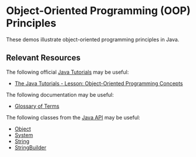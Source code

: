 Object-Oriented Programming (OOP) Principles
=================================================

These demos illustrate object-oriented programming principles in Java.

## Relevant Resources ##

The following official [Java Tutorials](https://docs.oracle.com/javase/tutorial/index.html) may be useful:

- [The Java Tutorials - Lesson: Object-Oriented Programming Concepts](https://docs.oracle.com/javase/tutorial/java/concepts/index.html)

The following documentation may be useful:

- [Glossary of Terms](https://docs.oracle.com/javase/tutorial/information/glossary.html)

The following classes from the [Java API](https://docs.oracle.com/en/java/javase/11/docs/api/index.html) may be useful:

- [Object](https://docs.oracle.com/en/java/javase/11/docs/api/java.base/java/lang/Object.html)
- [System](https://docs.oracle.com/en/java/javase/11/docs/api/java.base/java/lang/System.html)
- [String](https://docs.oracle.com/en/java/javase/11/docs/api/java.base/java/lang/String.html)
- [StringBuilder](https://docs.oracle.com/en/java/javase/11/docs/api/java.base/java/lang/StringBuilder.html)
